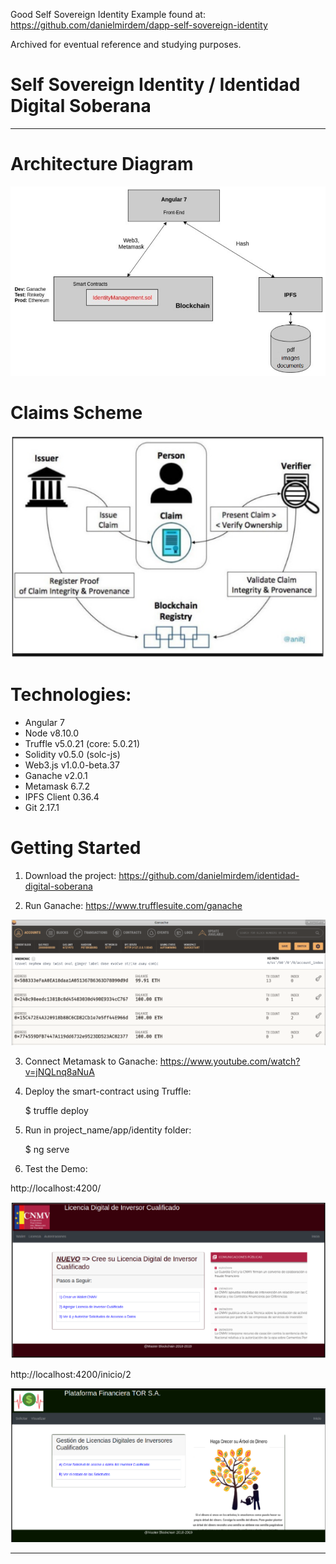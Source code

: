 Good Self Sovereign Identity Example found at:
https://github.com/danielmirdem/dapp-self-sovereign-identity

Archived for eventual reference and studying purposes.

# Self Sovereign Identity / Identidad Digital Soberana

----------------------------------------------------------------------------------------------

# Architecture Diagram

![Test Image 1](sovereign-identity.png)

# Claims Scheme

![Test Image 1](claims.PNG)


# Technologies:

- Angular 7
- Node v8.10.0
- Truffle v5.0.21 (core: 5.0.21)
- Solidity v0.5.0 (solc-js)
- Web3.js v1.0.0-beta.37
- Ganache v2.0.1
- Metamask 6.7.2
- IPFS Client 0.36.4
- Git 2.17.1

# Getting Started

1) Download the project:
https://github.com/danielmirdem/identidad-digital-soberana

2) Run Ganache:
https://www.trufflesuite.com/ganache

![Test Image 1](ganache.png)

3) Connect Metamask to Ganache:
https://www.youtube.com/watch?v=jNQLnq8aNuA

4) Deploy the smart-contract using Truffle:

    $ truffle deploy

5) Run in project_name/app/identity folder:

    $ ng serve

6) Test the Demo:

http://localhost:4200/

![Test Image 1](localhost-4200-cnmv.png)

http://localhost:4200/inicio/2

![Test Image 1](localhost-4000-tor.png)

----------------------------------------------------------------------------------------------